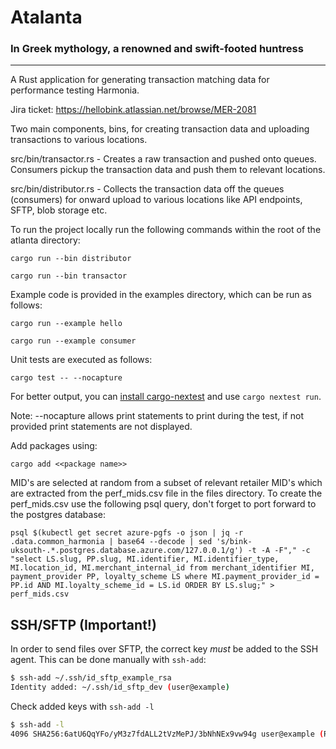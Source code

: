 # Atalanta

### In Greek mythology, a renowned and swift-footed huntress

---

A Rust application for generating transaction matching data for performance testing Harmonia.

Jira ticket: <https://hellobink.atlassian.net/browse/MER-2081>

Two main components, bins, for creating transaction data and uploading transactions to various locations.

src/bin/transactor.rs - Creates a raw transaction and pushed onto queues. Consumers pickup the transaction data and push them to relevant locations.

src/bin/distributor.rs - Collects the transaction data off the queues (consumers) for onward upload to various locations like API endpoints, SFTP, blob storage etc.

To run the project locally run the following commands within the root of the atlanta directory:

`cargo run --bin distributor`

`cargo run --bin transactor`

Example code is provided in the examples directory, which can be run as follows:

`cargo run --example hello`

`cargo run --example consumer`

Unit tests are executed as follows:

`cargo test -- --nocapture`

For better output, you can [install cargo-nextest](https://nexte.st/book/pre-built-binaries.html)
and use `cargo nextest run`.

Note: --nocapture allows print statements to print during the test, if not provided print statements are not displayed.

Add packages using:

`cargo add <<package name>>`

MID's are selected at random from a subset of relevant retailer MID's which are extracted from the perf_mids.csv file in the files directory.
To create the perf_mids.csv use the following psql query, don't forget to port forward to the postgres database:

```console
psql $(kubectl get secret azure-pgfs -o json | jq -r .data.common_harmonia | base64 --decode | sed 's/bink-uksouth-.*.postgres.database.azure.com/127.0.0.1/g') -t -A -F"," -c "select LS.slug, PP.slug, MI.identifier, MI.identifier_type, MI.location_id, MI.merchant_internal_id from merchant_identifier MI, payment_provider PP, loyalty_scheme LS where MI.payment_provider_id = PP.id AND MI.loyalty_scheme_id = LS.id ORDER BY LS.slug;" > perf_mids.csv
```

## SSH/SFTP (Important!)

In order to send files over SFTP, the correct key *must* be added to the SSH agent. This can be done manually with `ssh-add`:

```sh
$ ssh-add ~/.ssh/id_sftp_example_rsa
Identity added: ~/.ssh/id_sftp_dev (user@example)
```

Check added keys with `ssh-add -l`

```sh
$ ssh-add -l
4096 SHA256:6atU6QqYFo/yM3z7fdALL2tVzMePJ/3bNhNEx9vw94g user@example (RSA)
```
